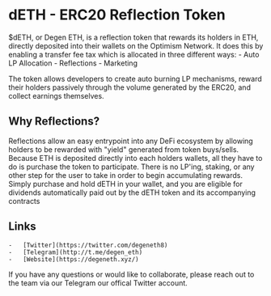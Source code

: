 # dETH - ERC20 Reflection Token

$dETH, or Degen ETH, is a reflection token that rewards its holders in ETH, directly deposited into their wallets on the Optimism Network. It does this by enabling a transfer fee tax which is allocated in three different ways:
    -   Auto LP Allocation
    -   Reflections
    -   Marketing

The token allows developers to create auto burning LP mechanisms, reward their holders passively through the volume generated by the ERC20, and collect earnings themselves. 

## Why Reflections?

Reflections allow an easy entrypoint into any DeFi ecosystem by allowing holders to be rewarded with "yield" generated from token buys/sells. Because ETH is deposited directly into each holders wallets, all they have to do is purchase the token to participate. There is no LP'ing, staking, or any other step for the user to take in order to begin accumulating rewards. Simply purchase and hold dETH in your wallet, and you are eligible for dividends automatically paid out by the dETH token and its accompanying contracts

## Links

    -   [Twitter](https://twitter.com/degeneth8)
    -   [Telegram](http://t.me/degen_eth)
    -   [Website](https://degeneth.xyz/)

If you have any questions or would like to collaborate, please reach out to the team via our Telegram our offical Twitter account. 